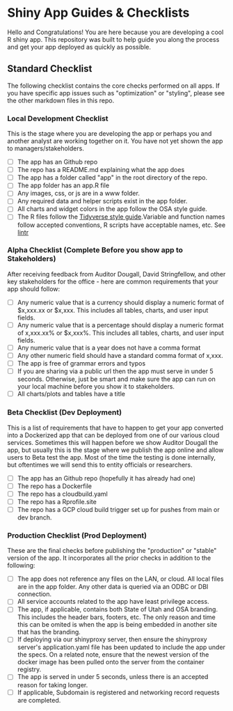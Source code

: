 # Shiny App Guides & Checklists
Hello and Congratulations! You are here because you are developing a cool R shiny app. This repository was built to help guide you along the process and get your app deployed as quickly as possible. 


## Standard Checklist
The following checklist contains the core checks performed on all apps. If you have specific app issues such as "optimization" or "styling", please see the other markdown files in this repo. 


### Local Development Checklist
This is the stage where you are developing the app or perhaps you and another analyst are working together on it. You have not yet shown the app to managers/stakeholders. 

- [ ] The app has an Github repo
- [ ] The repo has a README.md explaining what the app does 
- [ ] The app has a folder called "app" in the root directory of the repo.
- [ ] The app folder has an app.R file
- [ ] Any images, css, or js are in a www folder. 
- [ ] Any required data and helper scripts exist in the app folder. 
- [ ] All charts and widget colors in the app follow the OSA style guide.
- [ ] The R files follow the [Tidyverse style guide](https://style.tidyverse.org/index.html).Variable and function names follow accepted conventions, R scripts have acceptable names, etc. See [lintr](https://github.com/r-lib/lintr)

### Alpha Checklist (Complete Before you show app to Stakeholders)
After receiving feedback from Auditor Dougall, David Stringfellow, and other key stakeholders for the office - here are common requirements that your app should follow:

- [ ] Any numeric value that is a currency should display a numeric format of $x,xxx.xx or $x,xxx. This includes all tables, charts, and user input fields. 
- [ ] Any numeric value that is a percentage should display a numeric format of x,xxx.xx% or $x,xxx%. This includes all tables, charts, and user input fields. 
- [ ] Any numeric value that is a year does not have a comma format 
- [ ] Any other numeric field should have a standard comma format of x,xxx. 
- [ ] The app is free of grammar errors and typos
- [ ] If you are sharing via a public url then the app must serve in under 5 seconds. Otherwise, just be smart and make sure the app can run on your local machine before you show it to stakeholders. 
- [ ] All charts/plots and tables have a title

### Beta Checklist (Dev Deployment)
This is a list of requirements that have to happen to get your app converted into a Dockerized app that can be deployed from one of our various cloud services. Sometimes this will happen before we show Auditor Dougall the app, but usually this is the stage where we publish the app online and allow users to Beta test the app. Most of the time the testing is done internally, but oftentimes we will send this to entity officials or researchers. 

- [ ] The app has an Github repo (hopefully it has already had one)
- [ ] The repo has a Dockerfile
- [ ] The repo has a cloudbuild.yaml
- [ ] The repo has a Rprofile.site
- [ ] The repo has a GCP cloud build trigger set up for pushes from main or dev branch.

### Production Checklist (Prod Deployment)
These are the final checks before publishing the "production" or "stable" version of the app. It incorporates all the prior checks in addition to the following:

- [ ] The app does not reference any files on the LAN, or cloud. All local files are in the app folder. Any other data is queried via an ODBC or DBI connection.
- [ ] All service accounts related to the app have least privilege access. 
- [ ] The app, if applicable, contains both State of Utah and OSA branding. This includes the header bars, footers, etc. The only reason and time this can be omited is when the app is being embedded in another site that has the branding.
- [ ] If deploying via our shinyproxy server, then ensure the shinyproxy server's application.yaml file has been updated to include the app under the specs. On a related note, ensure that the newest version of the docker image has been pulled onto the server from the container registry.
- [ ] The app is served in under 5 seconds, unless there is an accepted reason for taking longer. 
- [ ] If applicable, Subdomain is registered and networking record requests are completed.
